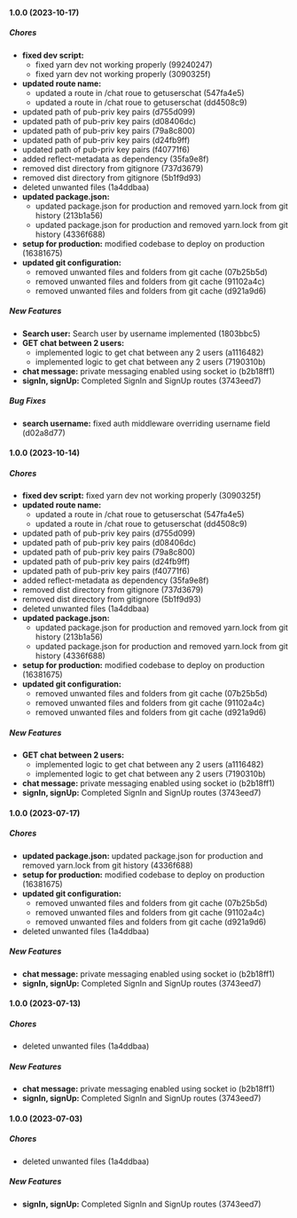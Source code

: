 #### 1.0.0 (2023-10-17)

##### Chores

* **fixed dev script:**
  *  fixed yarn dev not working properly (99240247)
  *  fixed yarn dev not working properly (3090325f)
* **updated route name:**
  *  updated a route in /chat roue to getuserschat (547fa4e5)
  *  updated a route in /chat roue to getuserschat (dd4508c9)
*  updated path of pub-priv key pairs (d755d099)
*  updated path of pub-priv key pairs (d08406dc)
*  updated path of pub-priv key pairs (79a8c800)
*  updated path of pub-priv key pairs (d24fb9ff)
*  updated path of pub-priv key pairs (f40771f6)
*  added reflect-metadata as dependency (35fa9e8f)
*  removed dist directory from gitignore (737d3679)
*  removed dist directory from gitignore (5b1f9d93)
*  deleted unwanted files (1a4ddbaa)
* **updated package.json:**
  *  updated package.json for production and removed yarn.lock from git history (213b1a56)
  *  updated package.json for production and removed yarn.lock from git history (4336f688)
* **setup for production:**  modified codebase to deploy on production (16381675)
* **updated git configuration:**
  *  removed unwanted files and folders from git cache (07b25b5d)
  *  removed unwanted files and folders from git cache (91102a4c)
  *  removed unwanted files and folders from git cache (d921a9d6)

##### New Features

* **Search user:**  Search user by username implemented (1803bbc5)
* **GET chat between 2 users:**
  *  implemented logic to get chat between any 2 users (a1116482)
  *  implemented logic to get chat between any 2 users (7190310b)
* **chat message:**  private messaging enabled using socket io (b2b18ff1)
* **signIn, signUp:**  Completed SignIn and SignUp routes (3743eed7)

##### Bug Fixes

* **search username:**  fixed auth middleware overriding username field (d02a8d77)

#### 1.0.0 (2023-10-14)

##### Chores

* **fixed dev script:**  fixed yarn dev not working properly (3090325f)
* **updated route name:**
  *  updated a route in /chat roue to getuserschat (547fa4e5)
  *  updated a route in /chat roue to getuserschat (dd4508c9)
*  updated path of pub-priv key pairs (d755d099)
*  updated path of pub-priv key pairs (d08406dc)
*  updated path of pub-priv key pairs (79a8c800)
*  updated path of pub-priv key pairs (d24fb9ff)
*  updated path of pub-priv key pairs (f40771f6)
*  added reflect-metadata as dependency (35fa9e8f)
*  removed dist directory from gitignore (737d3679)
*  removed dist directory from gitignore (5b1f9d93)
*  deleted unwanted files (1a4ddbaa)
* **updated package.json:**
  *  updated package.json for production and removed yarn.lock from git history (213b1a56)
  *  updated package.json for production and removed yarn.lock from git history (4336f688)
* **setup for production:**  modified codebase to deploy on production (16381675)
* **updated git configuration:**
  *  removed unwanted files and folders from git cache (07b25b5d)
  *  removed unwanted files and folders from git cache (91102a4c)
  *  removed unwanted files and folders from git cache (d921a9d6)

##### New Features

* **GET chat between 2 users:**
  *  implemented logic to get chat between any 2 users (a1116482)
  *  implemented logic to get chat between any 2 users (7190310b)
* **chat message:**  private messaging enabled using socket io (b2b18ff1)
* **signIn, signUp:**  Completed SignIn and SignUp routes (3743eed7)

#### 1.0.0 (2023-07-17)

##### Chores

* **updated package.json:**  updated package.json for production and removed yarn.lock from git history (4336f688)
* **setup for production:**  modified codebase to deploy on production (16381675)
* **updated git configuration:**
  *  removed unwanted files and folders from git cache (07b25b5d)
  *  removed unwanted files and folders from git cache (91102a4c)
  *  removed unwanted files and folders from git cache (d921a9d6)
*  deleted unwanted files (1a4ddbaa)

##### New Features

* **chat message:**  private messaging enabled using socket io (b2b18ff1)
* **signIn, signUp:**  Completed SignIn and SignUp routes (3743eed7)

#### 1.0.0 (2023-07-13)

##### Chores

*  deleted unwanted files (1a4ddbaa)

##### New Features

* **chat message:**  private messaging enabled using socket io (b2b18ff1)
* **signIn, signUp:**  Completed SignIn and SignUp routes (3743eed7)

#### 1.0.0 (2023-07-03)

##### Chores

*  deleted unwanted files (1a4ddbaa)

##### New Features

* **signIn, signUp:**  Completed SignIn and SignUp routes (3743eed7)

